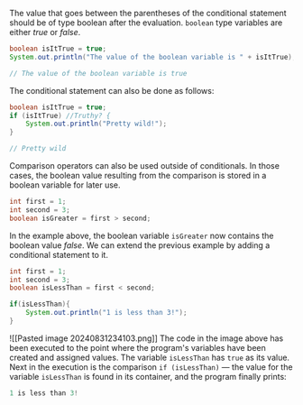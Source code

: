 The value that goes between the parentheses of the conditional statement should be of type boolean after the evaluation. `boolean` type variables are either _true_ or _false_.

```Java
boolean isItTrue = true;
System.out.println("The value of the boolean variable is " + isItTrue);

// The value of the boolean variable is true
```

The conditional statement can also be done as follows:

```java
boolean isItTrue = true;
if (isItTrue) //Truthy? {
    System.out.println("Pretty wild!");
}

// Pretty wild
```

Comparison operators can also be used outside of conditionals. In those cases, the boolean value resulting from the comparison is stored in a boolean variable for later use.

```Java
int first = 1;
int second = 3;
boolean isGreater = first > second;
```

In the example above, the boolean variable `isGreater` now contains the boolean value _false_. We can extend the previous example by adding a conditional statement to it.

```Java
int first = 1;
int second = 3;
boolean isLessThan = first < second;

if(isLessThan){
	System.out.println("1 is less than 3!");
}
```

![[Pasted image 20240831234103.png]]
The code in the image above has been executed to the point where the program's variables have been created and assigned values. The variable `isLessThan` has `true` as its value. Next in the execution is the comparison `if (isLessThan)` — the value for the variable `isLessThan` is found in its container, and the program finally prints:

```Java
1 is less than 3!
```